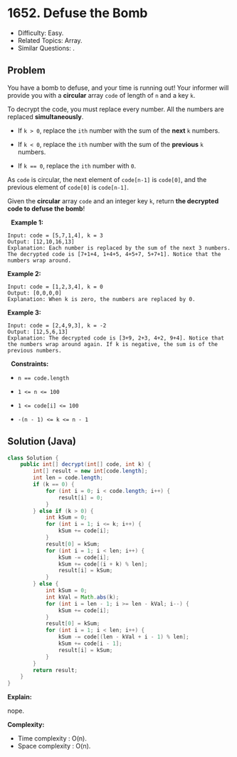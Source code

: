 # 1652. Defuse the Bomb

- Difficulty: Easy.
- Related Topics: Array.
- Similar Questions: .

## Problem

You have a bomb to defuse, and your time is running out! Your informer will provide you with a **circular** array ```code``` of length of ```n``` and a key ```k```.

To decrypt the code, you must replace every number. All the numbers are replaced **simultaneously**.


	
- If ```k > 0```, replace the ```ith``` number with the sum of the **next** ```k``` numbers.
	
- If ```k < 0```, replace the ```ith``` number with the sum of the **previous** ```k``` numbers.
	
- If ```k == 0```, replace the ```ith``` number with ```0```.


As ```code``` is circular, the next element of ```code[n-1]``` is ```code[0]```, and the previous element of ```code[0]``` is ```code[n-1]```.

Given the **circular** array ```code``` and an integer key ```k```, return **the decrypted code to defuse the bomb**!

 
**Example 1:**

```
Input: code = [5,7,1,4], k = 3
Output: [12,10,16,13]
Explanation: Each number is replaced by the sum of the next 3 numbers. The decrypted code is [7+1+4, 1+4+5, 4+5+7, 5+7+1]. Notice that the numbers wrap around.
```

**Example 2:**

```
Input: code = [1,2,3,4], k = 0
Output: [0,0,0,0]
Explanation: When k is zero, the numbers are replaced by 0. 
```

**Example 3:**

```
Input: code = [2,4,9,3], k = -2
Output: [12,5,6,13]
Explanation: The decrypted code is [3+9, 2+3, 4+2, 9+4]. Notice that the numbers wrap around again. If k is negative, the sum is of the previous numbers.
```

 
**Constraints:**


	
- ```n == code.length```
	
- ```1 <= n <= 100```
	
- ```1 <= code[i] <= 100```
	
- ```-(n - 1) <= k <= n - 1```



## Solution (Java)

```java
class Solution {
    public int[] decrypt(int[] code, int k) {
        int[] result = new int[code.length];
        int len = code.length;
        if (k == 0) {
            for (int i = 0; i < code.length; i++) {
                result[i] = 0;
            }
        } else if (k > 0) {
            int kSum = 0;
            for (int i = 1; i <= k; i++) {
                kSum += code[i];
            }
            result[0] = kSum;
            for (int i = 1; i < len; i++) {
                kSum -= code[i];
                kSum += code[(i + k) % len];
                result[i] = kSum;
            }
        } else {
            int kSum = 0;
            int kVal = Math.abs(k);
            for (int i = len - 1; i >= len - kVal; i--) {
                kSum += code[i];
            }
            result[0] = kSum;
            for (int i = 1; i < len; i++) {
                kSum -= code[(len - kVal + i - 1) % len];
                kSum += code[i - 1];
                result[i] = kSum;
            }
        }
        return result;
    }
}
```

**Explain:**

nope.

**Complexity:**

* Time complexity : O(n).
* Space complexity : O(n).
